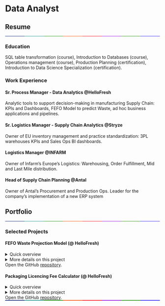 # Data Analyst   

## Resume
<div style="display: flex; width: 100%; height: 1px;"><div style="flex: 1; background-color: #0f2276;"></div><div style="flex: 1; background-color: #1a958b;"></div><div style="flex: 1; background-color: #1b910a;"></div><div style="flex: 1; background-color: #fa5208;"></div><div style="flex: 1; background-color: #fa0814;"></div><div style="flex: 1; background-color: #9307de;"></div><div style="flex: 1; background-color: #23910a;"></div><div style="flex: 1; background-color: #2b1cf2;"></div></div>

### Education
SQL table transformation (course), Introduction to Databases (course), Operations
management (course), Production Planning (certification), Introduction to Data Science
Specialization (certification).

### Work Experience
#### Sr. Process Manager - Data Analytics @HelloFresh  
Analytic tools to support decision-making in manufacturing Supply Chain: KPIs and Dashboards, FEFO Model to predict Waste, ad hoc business applications and pipelines.   

#### Sr. Logistics Manager - Supply Chain Analytics @Stryze 
Owner of EU inventory management and practice standardization: 3PL warehouses KPIs and Sales Ops BI dashboards.   

#### Logistics Manager @INFARM  
Owner of Infarm’s Europe’s Logistics: Warehousing, Order Fulfillment, Mid and Last Mile distribution.   

#### Head of Supply Chain Planning @Antal  
Owner of Antal’s Procurement and Production Ops. Leader for the company’s implementation of a new ERP system 

## Portfolio
<div style="display: flex; width: 100%; height: 1px;"><div style="flex: 1; background-color: #0f2276;"></div><div style="flex: 1; background-color: #1a958b;"></div><div style="flex: 1; background-color: #1b910a;"></div><div style="flex: 1; background-color: #fa5208;"></div><div style="flex: 1; background-color: #fa0814;"></div><div style="flex: 1; background-color: #9307de;"></div><div style="flex: 1; background-color: #23910a;"></div><div style="flex: 1; background-color: #2b1cf2;"></div></div>

### Selected Projects
#### FEFO Waste Projection Model (@ HelloFresh)
<details>
<summary>Quick overview</summary>
<div markdown=1>
&nbsp;   
   
&nbsp;&nbsp;&nbsp;_Objective._ Developed a Python-based First Expired, First Out (FEFO) model that uses an ETL pipeline to publish waste projections, providing transparency and improving decision-making in menu planning, supply planning, and purchasing.       

&nbsp;&nbsp;&nbsp;_Approach._ Data Extraction: Pulled and merged inventory data from various internal systems (e.g., DWH, Google Sheets). Adapted to operational constraints (time dependency based on location). Integrated information on expiration dates, inventory batches, and product handling timeframes.   

&nbsp;&nbsp;&nbsp;_Data Processing._ Extracted Inventory and current Purchase Order data from the DWH, as well as demand data. Allocated inventory to demand by applying the FEFO logic to prioritize products by their expiration date. Determined what inventory would be consumed and what remaining and by which date. Uploaded the resulting data to the DWH.   

&nbsp;&nbsp;&nbsp;_Visualization & Insights._ Built visual dashboards (Tableau) and tracker-reports (Top 5 logs) to support project management and decisions across operational stakeholders.   

&nbsp;&nbsp;&nbsp;_Results._ Efficiency: Enabled accurate and timely decisions to reduce waste. Scalability: The FEFO model is adaptable across various markets and product categories. Impact: Led to more informed menu planning, helping align purchasing volumes with real-time expiration risks; cost savings: 17.000€/w.   
&nbsp;&nbsp;&nbsp;
</div>
</details>   

<details>
  
<summary>More details on this project</summary>
<div markdown=1>
<p><a href="https://werderame.github.io/assets/img/readme_file_fefo_github.pdf">Download PDF</a>.</p>   

  
  <object data="https://werderame.github.io/assets/img/readme_file_fefo_github.pdf" type="application/pdf" width="100%" height="400">
    <embed src="https://werderame.github.io/assets/img/readme_file_fefo_github.pdf">
        <p>This browser does not support PDFs. Please download the PDF to view it: <a href="https://werderame.github.io/assets/img/readme_file_fefo_github.pdf">Download PDF</a>.</p>
    </embed>
</object>
</div>
</details>
Open the GitHub <a href="https://github.com/werderame/werderame.github.io/tree/main/portfolio-projects/fefo_waste_projection" target="_blank" rel="noopener noreferrer">repository</a>.


#### Packaging Licencing Fee Calculator (@ HelloFresh)
<details>
<summary>Quick overview</summary>
<div markdown=1>
&nbsp;   
   
&nbsp;&nbsp;&nbsp;_Objective._ Automate a pipeline dynamically integrated with Google Sheets that pushes to the DWH calculated costs related to utilized packaging.       

&nbsp;&nbsp;&nbsp;_Key Problem._ HelloFresh is required to report and pay fees related to the disposal and recycling of packaging materials delivered to customers. This includes packaging such as plastics, paper, and metals. Tracking these materials and calculating the corresponding fees used to be a time-consuming, manual process.  

&nbsp;&nbsp;&nbsp;_Solution Overview._ This tool aggregates data from multiple sources to automatically calculate licensing fees based on the weight of packaging materials delivered each month. Data Sources: Fetched consumption data from paying customers’ deliveries and donated/disposed inventory movements. Packaging Weight and Fee Data: Extracts dynamically from a Google Sheets file.   

&nbsp;&nbsp;&nbsp;_Results._ The raw data is published to the DWH. A visual report is provided in Tableau.   

&nbsp;&nbsp;&nbsp;_Impact._ Estimated 10 man-hours saved per month. Cost savings of approximately €120,000 per month. (These savings are due to the choice of sources in the manual reporting, that relied on highly inaccurate inventory transactions, rather than using more downstream tables.)   
&nbsp;&nbsp;&nbsp;
</div>
</details>   

<details>
  
<summary>More details on this project</summary>
<div markdown=1>
<p><a href="https://werderame.github.io/assets/img/readme_file_packaging_fee_github.pdf">Download PDF</a>.</p>   

  
  <object data="https://werderame.github.io/assets/img/readme_file_packaging_fee_github.pdf" type="application/pdf" width="100%" height="400">
    <embed src="https://werderame.github.io/assets/img/readme_file_packaging_fee_github.pdf">
        <p>This browser does not support PDFs. Please download the PDF to view it: <a href="https://werderame.github.io/assets/img/readme_file_packaging_fee_github.pdf">Download PDF</a>.</p>
    </embed>
</object>
</div>
</details>
Open the GitHub <a href="https://github.com/werderame/werderame.github.io/tree/main/portfolio-projects/packaging_licencing_fee" target="_blank" rel="noopener noreferrer">repository</a>. 

<div style="display: flex; width: 100%; height: 2px;"><div style="flex: 1; background-color: #0f2276;"></div><div style="flex: 1; background-color: #1a958b;"></div><div style="flex: 1; background-color: #1b910a;"></div><div style="flex: 1; background-color: #fa5208;"></div><div style="flex: 1; background-color: #fa0814;"></div><div style="flex: 1; background-color: #9307de;"></div><div style="flex: 1; background-color: #23910a;"></div><div style="flex: 1; background-color: #2b1cf2;"></div></div>
